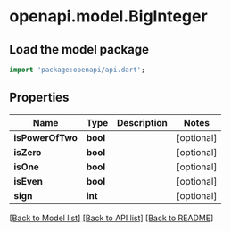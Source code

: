 # openapi.model.BigInteger

## Load the model package
```dart
import 'package:openapi/api.dart';
```

## Properties
Name | Type | Description | Notes
------------ | ------------- | ------------- | -------------
**isPowerOfTwo** | **bool** |  | [optional] 
**isZero** | **bool** |  | [optional] 
**isOne** | **bool** |  | [optional] 
**isEven** | **bool** |  | [optional] 
**sign** | **int** |  | [optional] 

[[Back to Model list]](../README.md#documentation-for-models) [[Back to API list]](../README.md#documentation-for-api-endpoints) [[Back to README]](../README.md)


